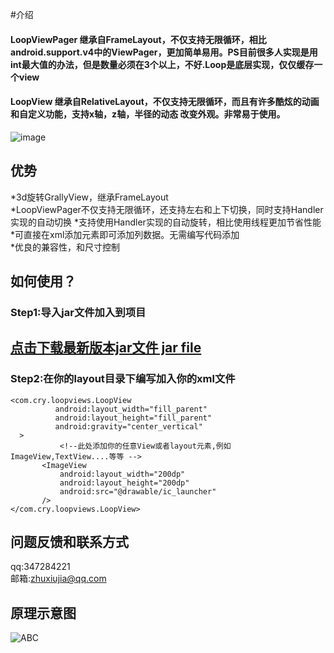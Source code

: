#介绍
#### LoopViewPager 继承自FrameLayout，不仅支持无限循环，相比android.support.v4中的ViewPager，更加简单易用。PS目前很多人实现是用int最大值的办法，但是数量必须在3个以上，不好.Loop是底层实现，仅仅缓存一个view<br />
#### LoopView 继承自RelativeLayout，不仅支持无限循环，而且有许多酷炫的动画和自定义功能，支持x轴，z轴，半径的动态 改变外观。非常易于使用。<br />

![image](demo.gif)

## 优势
*3d旋转GrallyView，继承FrameLayout<br />
*LoopViewPager不仅支持无限循环，还支持左右和上下切换，同时支持Handler实现的自动切换
*支持使用Handler实现的自动旋转，相比使用线程更加节省性能<br />
*可直接在xml添加元素即可添加列数据。无需编写代码添加<br />
*优良的兼容性，和尺寸控制<br />
## 如何使用？
### Step1:导入jar文件加入到项目
## [点击下载最新版本jar文件   jar file](https://github.com/zhuxiujia/LoopView/blob/master/loopview-1.4.5.jar?raw=true)<br />
### Step2:在你的layout目录下编写加入你的xml文件
```
<com.cry.loopviews.LoopView
          android:layout_width="fill_parent"
          android:layout_height="fill_parent"
          android:gravity="center_vertical"
  >
           <!--此处添加你的任意View或者layout元素,例如ImageView,TextView....等等 -->
       <ImageView
           android:layout_width="200dp"
           android:layout_height="200dp"
           android:src="@drawable/ic_launcher"    
       />
</com.cry.loopviews.LoopView>
 ```
## 问题反馈和联系方式
qq:347284221<br />
邮箱:zhuxiujia@qq.com<br />
## 原理示意图
![ABC](hao.png)

